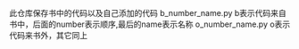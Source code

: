 此仓库保存书中的代码以及自己添加的代码
b_number_name.py b表示代码来自书中，后面的number表示顺序,最后的name表示名称
o_number_name.py o表示代码来书外，其它同上
